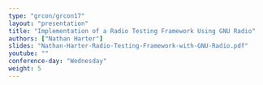 ```yaml
---
type: "grcon/grcon17"
layout: "presentation"
title: "Implementation of a Radio Testing Framework Using GNU Radio"
authors: ["Nathan Harter"]
slides: "Nathan-Harter-Radio-Testing-Framework-with-GNU-Radio.pdf"
youtube: ""
conference-day: "Wednesday"
weight: 5
---
```

